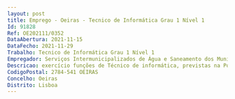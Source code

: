 ```yaml
--- 
layout: post
title: Emprego - Oeiras - Tecnico de Informática Grau 1 Nível 1
Id: 91828
Ref: OE202111/0352
DataAbertura: 2021-11-15
DataFecho: 2021-11-29
Trabalho: Tecnico de Informática Grau 1 Nível 1
Empregador: Serviços Intermunicipalizados de Água e Saneamento dos Municípios de Oeiras e Amadora
Descricao: exercício funções de Técnico de informática, previstas na Portaria n.º 358 2002, de 3 de abril, no âmbito das competências atribuídas ao Departamento de Sistemas de Informação, nomeadamente  atendimento presencial e telefónico relativo à atividade dos Serviços Informáticos  registo e desenvolvimento de helpdesk , instalação e manutenção de componentes de hardware  instalação de software, configuração e gestão de imagens de software  manutenção preventiva e corretiva sobre equipamentos informáticos  instalação e configuração de pontos e equipamentos de rede  instalação, configuração e manutenção de equipamentos de impressão  instalação e configuração de sistemas de videoconferência  registo do parque informático  gestão e criação de utilizadores na Active Directory  gestão e criação de máquinas virtuais (VDI) em ambiente VMWare  backups em Ambiente AS400  gestão de ambiente Microsoft Office365.
CodigoPostal: 2784-541 OEIRAS
Concelho: Oeiras
Distrito: Lisboa
--- 
```


